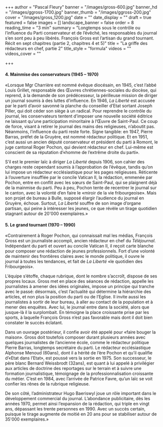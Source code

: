 +++
author = "Pascal Fleury"
banner = "/images/gross-600.jpg"
banner_hd = "/images/ggross-1700.jpg"
banner_thumb = "/images/ggross-200.jpg"
cover = "/images/gross_1200.jpg"
date = ""
date_display = ""
draft = true
featured = false
images = []
landscape_banner = false
order = 8
reading_time = "3 min"
summary = "Longtemps sous le contrôle ou l’influence du Parti conservateur et de l’évêché, les responsables du journal s’en sont peu à peu libérés. François Gross est l’artisan du grand tournant. Récit en sept chapitres (partie 2, chapitres 4 et 5)"
title = "La griffe des rédacteurs en chef, partie 2"
title_style = "formula"
videos = ""
videos_cover = ""

+++
#### 4. Mainmise des conservateurs (1945 – 1970)

«Lorsque Mgr Charrière est nommé évêque diocésain, en 1945, c’est l’abbé Louis Grillet, responsable des Œuvres chrétiennes-sociales du diocèse, qui reprend, à la demande de son prédécesseur, la périlleuse mission de diriger un journal soumis à des luttes d’influence. En 1946, _La Liberté_ est accusée par le parti d’avoir savonné la planche du conseiller d’Etat sortant Joseph Piller, qui doit céder son siège à un radical. Pour reprendre le contrôle du journal, les conservateurs tentent d’imposer une nouvelle société éditrice ne laissant qu’une participation minoritaire à l’Œuvre de Saint-Paul. Ce coup de force, visant à retirer le journal des mains des religieuses, n’aboutit pas. Néanmoins, l’influence du parti reste forte. Signe tangible: en 1947, Pierre Barras, préfet de la Gruyère, est nommé rédacteur politique. Et en 1951, c’est aussi un ancien député conservateur et président du parti à Romont, le juge cantonal Roger Pochon, qui devient rédacteur en chef. Lui-même est conscient de sa réputation d’«homme de l’extrême droite du parti». 

S’il est le premier laïc à diriger _La Liberté_ depuis 1906, son cahier des charges reste cependant soumis à l’approbation de l’évêque, tandis qu’on lui impose un rédacteur ecclésiastique pour les pages religieuses. Réticente à l’ouverture insufflée par le concile Vatican II, la rédaction, emmenée par Pochon, entre en conflit avec les sœurs de Saint-Paul, qui se plaignent déjà de la mainmise du parti. Peu à peu, Pochon tente de recentrer le journal sur le canton, avec la volonté d’en faire le «miroir de la vie fribourgeoise». Mais son projet de bureau à Bulle, supposé élargir l’audience du journal en Gruyère, échoue. Surtout, _La Liberté_ souffre de son image d’organe partisan, qui peine à intéresser les jeunes, ce que révèle un tirage quotidien stagnant autour de 20'000 exemplaires.»

#### 5. Le grand tournant (1970 – 1990)

«Contrairement à Roger Pochon, qui connaissait mal les médias, François Gross est un journaliste accompli, ancien rédacteur en chef du _Téléjournal_. Indépendant du parti et ouvert au concile Vatican II, il reçoit carte blanche pour composer une rédaction de jeunes professionnels. Fort d’une volonté de maintenir des frontières claires avec le monde politique, il ouvre le journal à toutes les tendances, et fait de _La Liberté_ «le quotidien des Fribourgeois». 

L’équipe s’étoffe, chaque rubrique, dont le nombre s’accroît, dispose de ses propres locaux. Gross met en place des séances de rédaction, appelle les journalistes à amener des idées originales, impose un principe qui tranche avec le passé: désormais, c’est l’actualité qui détermine la hiérarchie des articles, et non plus la position du parti ou de l’Eglise. Il invite aussi les journalistes à sortir de leur bureau, à aller au contact de la population et à mener des enquêtes. Avec lui, le journal entre dans la société, alors que jusque-là il la surplombait. En témoigne la place croissante prise par les sports, à laquelle François Gross n’est pas favorable mais dont il doit bien constater le succès éclatant. 

Dans un ouvrage postérieur, il confie avoir été appelé pour «faire bouger la maison». Gross doit toutefois composer durant plusieurs années avec quelques journalistes de l’ancienne école, comme le rédacteur politique Pierre Barras, longtemps secrétaire du parti. Le rédacteur ecclésiastique Alphonse Menoud (60ans), dont il a hérité de l’ère Pochon et qu’il qualifie d’«Etat dans l’Etat», est poussé vers la sortie en 1975. Son successeur, le père blanc Bernard Weissbrodt (32ans), est quant à lui appelé à privilégier aux articles de doctrine des reportages sur le terrain et à suivre une formation journalistique, témoignage de la professionnalisation croissante du métier. C’est en 1984, avec l’arrivée de Patrice Favre, qu’un laïc se voit confier les rênes de la rubrique religieuse. 

De son côté, l’administrateur Hugo Baeriswyl joue un rôle important dans le développement commercial du journal. L’abondance publicitaire, dès les années 1970, permet ainsi l’expansion de la rédaction, qui triple en vingt ans, dépassant les trente personnes en 1990. Avec un succès certain, puisque le tirage augmente de moitié en 20 ans pour se stabiliser autour de 35'000 exemplaires.»